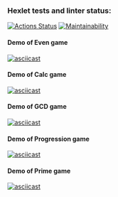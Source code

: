 ### Hexlet tests and linter status:
[![Actions Status](https://github.com/Adelkin/java-project-61/actions/workflows/hexlet-check.yml/badge.svg)](https://github.com/Adelkin/java-project-61/actions)
[![Maintainability](https://api.codeclimate.com/v1/badges/b2f456f3a8bf1ba020a4/maintainability)](https://codeclimate.com/github/Adelkin/java-project-61/maintainability)

#### Demo of Even game
[![asciicast](https://asciinema.org/a/0lKYgieIiKM2uzSFr3ozNAHai.svg)](https://asciinema.org/a/0lKYgieIiKM2uzSFr3ozNAHai)
#### Demo of Calc game
[![asciicast](https://asciinema.org/a/sbLH9qAFRj6llwBBdar35LKQ5.svg)](https://asciinema.org/a/sbLH9qAFRj6llwBBdar35LKQ5)
#### Demo of GCD game
[![asciicast](https://asciinema.org/a/pbskxGBye0GOXhIQd3NATzUhF.svg)](https://asciinema.org/a/pbskxGBye0GOXhIQd3NATzUhF)
#### Demo of Progression game
[![asciicast](https://asciinema.org/a/SP30PGQZhlTZFjHSOxxXQkOo4.svg)](https://asciinema.org/a/SP30PGQZhlTZFjHSOxxXQkOo4)
#### Demo of Prime game
[![asciicast](https://asciinema.org/a/bXBOQMNwjRynpYppAqfY5zZ1S.svg)](https://asciinema.org/a/bXBOQMNwjRynpYppAqfY5zZ1S)